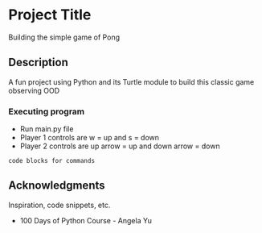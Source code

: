 # Project Title
Building the simple game of Pong

## Description

A fun project using Python and its Turtle module to build this classic game observing OOD

### Executing program

* Run main.py file
* Player 1 controls are w = up and s = down
* Player 2 controls are up arrow = up and down arrow = down

```
code blocks for commands
```

## Acknowledgments

Inspiration, code snippets, etc.
* 100 Days of Python Course - Angela Yu
